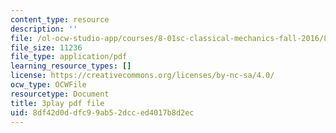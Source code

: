 ```yaml
---
content_type: resource
description: ''
file: /ol-ocw-studio-app/courses/8-01sc-classical-mechanics-fall-2016/8df42d0ddfc99ab52dcced4017b8d2ec_RX88J2e4W0M.pdf
file_size: 11236
file_type: application/pdf
learning_resource_types: []
license: https://creativecommons.org/licenses/by-nc-sa/4.0/
ocw_type: OCWFile
resourcetype: Document
title: 3play pdf file
uid: 8df42d0d-dfc9-9ab5-2dcc-ed4017b8d2ec
---
```

